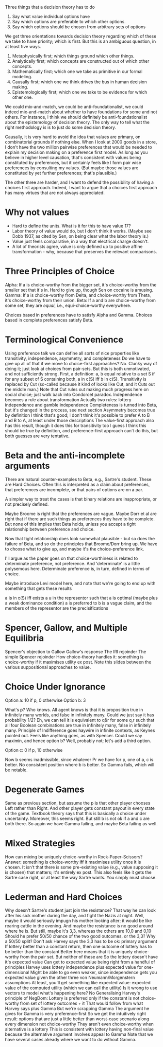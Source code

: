 Three things that a decision theory has to do

1. Say what value individual options have
2. Say which options are preferable to which other options.
3. Say which options should be chosen from arbitrary sets of options

We get three orientations towards decision theory regarding which of these we take to have priority; which is first. But this is an ambiguous question, in at least five ways.

1. Metaphysically first; which things ground which other things.
2. Analytically first; which concepts are constructed out of which other concepts.
3. Mathematically first; which one we take as primitive in our formal modeling.
4. Causally first; which one we think drives the bus in human decision making.
5. Epistemologically first; which one we take to be evidence for which other one.

We could mix-and-match, we could be anti-foundationalist, we could indeed mix-and-match about whether to have foundations for some and not others. For instance, I think we should definitely be anti-foundationalist about the epistemology of decision theory. The only way to tell what the right methodology is is to just do some decision theory.

Causally, it is very hard to avoid the idea that values are primary, on combinatorial grounds if nothing else. When I look at 2000 goods in a store, I don't have the two million pairwise preferences that would be needed to explain my decision making on a preference first model. As long as you believe in higher level causation, that's consistent with values being constituted by preferences, but it certainly feels like I form pair wise preferences by consulting my values. (But maybe those values are constituted by yet further preferences; that's plausible.)

The other three are harder, and I want to defend the possibility of having a choices first approach. Indeed, I want to argue that a choices first approach has many virtues that are not always appreciated.

# Why not values

- Hard to define the units. What is it for this to have value 17?
- Labor theory of value would do, but I don't think it works. (Maybe see Dobb 1937, as cited by Sen, on being clear what the labor theory is.)
- Value just feels comparative, in a way that electrical charge doesn't.
- A lot of theorists agree, value is only defined up to positive affine transformation - why, because that preserves the relevant comparisons.

# Three Principles of Choice

Alpha: If a is choice-worthy from the bigger set, it's choice-worthy from the smaller set that it's in. Hard to give up, though Sen on cocaine is amusing.
Gamma: If a is choice-worthy from Delta, and choice-worthy from Theta, it's choice-worthy from their union.
Beta: If a and b are choice-worthy from some set, they are *equal*, i.e., equi-choice-worthy everywhere.

Choices based in preferences have to satisfy Alpha and Gamma. Choices based in complete preferences satisfy Beta.

# Terminological Convenience

Using preference talk we can define all sorts of nice properties like transitivity, independence, asymmetry, and completeness
Do we have to give up all of that if we move to choice-first approaches? No.
Clunky way of doing it; just look at choices from pair-sets. But this is both unmotivated, and not sufficiently strong.
First, a definition: a, b equal relative to a set S if for any subset of S containing both, a in c(S) iff b in c(S).
Transitivity is replaced by Cut (so-called because it kind of looks like Cut, and it Cuts out the middle man.)
  Note that Cut rules out making much progress here on social choice; just walk back into Condorcet paradox.
Independence becomes a rule about transformation
  Actually two rules: lottery independence and gamble independence
Completeness is turned into Beta, but it's changed in the process, see next section
Asymmetry becomes true by definition
  I think that's good; I don't think it's possible to prefer A to B and B to A, at least under those descriptions
  The value-first approach also has this result, though it does this for transitivity too
  I guess I think this should be true by definition, and preference-first approach can't do this, but both guesses are very tentative.

# Beta and the anti-incomplete arguments

There are natural counter-examples to Beta, e.g., Sartre's student. These are Hard Choices. Often this is interpreted as a claim about preferences, that preferences are incomplete, or that pairs of options are on a par.

A simpler way to treat the cases is that binary relations are inappropriate, or not precisely defined.

Maybe Broome is right that the preferences are vague. Maybe Dorr et al are right that if there are such things as preferences they have to be complete. But none of this implies that Beta holds, unless you accept a tight relationship between preference and choice.

Now that tight relationship does look somewhat plausible - but so does the failure of Beta, and so do the principles that Broome/Dorr bring up. We have to choose what to give up, and maybe it's the choice-preference link.

I'll argue as the paper goes on that choice-worthiness is related to determinate preference, not preference. And 'determinate' is a little polysemous here. Determinate preference is, in turn, defined in terms of choice.

Maybe introduce Levi model here, and note that we're going to end up with something that gets these results

a is in c(S) iff exists a u in the representor such that a is optimal (maybe plus a weak dominance condition)
a is preferred to b is a vague claim, and the members of the representor are the precisifications

# Spencer, Gallow, and Multiple Equilibria

Spencer's objection to Gallow
Gallow's response
The IRI rejoinder
The simple Spencer rejoinder
How choice-theory handles it: something is choice-worthy if it maximises utility ex post.
Note this slides between the various suppositional approaches to value.

# Choice Under Ignorance

Option a: 10 if p, 0 otherwise
Option b: 3

What's p? Who knows. All agent knows is that it is proposition true in infinitely many worlds, and false in infinitely many.
Could we just say it has probability 1/2?
Eh, we can tell it is equivalent to q&r for some q,r such that all four Boolean combinations are true in infinitely many, false in infinitely many. Principle of Indifference goes haywire in infinite contexts, as Keynes pointed out.
Feels like anything goes, as with Spencer.
Could we say maximin, and hence option b? Well, probably not; let's add a third option.

Option c: 0 if p, 10 otherwise

Now b seems inadmissible, since whatever Pr we have for p, one of a, c is better. No consistent position where b is better.
So Gamma fails, which will be notable.

# Degenerate Games

Same as previous section, but assume the p is that other player chooses Left rather than Right.
And other player gets constant payout in every state of the game.
Textbook theory says that this is basically a choice under uncertainty.
Moreover, this seems right.
But still b is not ok if a and c are both there.
So again we have Gamma failing, and maybe Beta failing as well.

# Mixed Strategies

How can mixing be uniquely choice-worthy in Rock-Paper-Scissors?
Answer: something is choice-worthy iff it maximises utility once it is chosen.
It isn't that there is some pre-existing value (e.g., value supposing it is chosen) that matters; it's entirely ex post.
This also feels like it gets the Sartre case right, or at least the way Sartre wants.
You simply must choose.

# Lederman and Hard Choices

Why doesn't Sartre's student just join the resistance?
That way he can look after his sick mother during the day, and fight the Nazis at night.
Well, maybe it would seriously impugn his mother looking after; it would be like rearing cattle in the evening.
And maybe the resistance is no good around where he is.
But still, maybe it's 3,3, whereas the others are 10,0 and 0,10
Should he prefer 50/50 chance of the two good outcomes, or the 3,3?
  Why a 50/50 split? Don't ask
Harvey says the 3,3 has to be ok: primary argument
  If lottery better than a constant return, then one outcome of lottery has to be better than the constant
  Better here means that it is uniquely choice-worthy from the pair set.
  But neither of these are
  So the lottery doesn't have it's expected value
Can get to expected value being right from a handful of principles
  Harvey uses lottery independence plus expected value for one-dimensional
  Might be able to go even weaker, since independence gets you expected value given the other three von Neumann/Morgenstern assumptions
  At least, you'll get something like expected value: expected value of the computed utility (which we can call the utility)
Is it wrong to use vectors to model what's happening here?
  No
  Generalising Harvey's principle of NegDom: Lottery is preferred only if the constant is not choice-worthy from set of lottery outcomes + it
  That would follow from what Harvey says plus Gamma
  But we're scrapping Gamma
  The argument he gives for Gamma is very preference-first
So we get the intuitively right result: options that are just a little better than worst-case scenario along every dimension not choice-worthy
They aren't even choice-worthy when alternative is a lottery
This is consistent with lottery having non-final value because the alternative argument involves appeal to Gamma
Note that we have several cases already where we want to do without Gamma.

